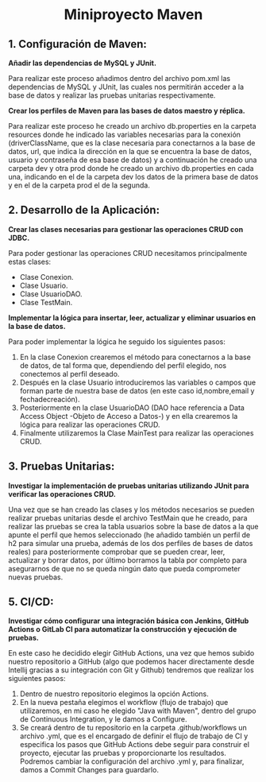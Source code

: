 <h1 align= "center"> Miniproyecto Maven </h1>

<h2> 1. Configuración de Maven:</h2>

 <b> Añadir las dependencias de MySQL y JUnit.</b>

Para realizar este proceso añadimos dentro del archivo pom.xml las dependencias de MySQL y JUnit, las
cuales nos permitirán acceder a la base de datos y realizar las pruebas unitarias respectivamente.

<b> Crear los perfiles de Maven para las bases de datos maestro y réplica.</b>

Para realizar este proceso he creado un archivo db.properties en la carpeta resources donde he 
indicado las variables necesarias para la conexión (driverClassName, que es la clase necesaria
para conectarnos a la base de datos, url, que indica la dirección en la que se encuentra la base de
datos, usuario y contraseña de esa base de datos) y a continuación he creado una carpeta dev y otra prod
donde he creado un archivo db.properties en cada una, indicando en el de la carpeta dev los datos de la
primera base de datos y en el de la carpeta prod el de la segunda.

<h2>2. Desarrollo de la Aplicación:</h2>
<b> Crear las clases necesarias para gestionar las operaciones CRUD con JDBC.</b>

Para poder gestionar las operaciones CRUD necesitamos principalmente estas clases:

<ul>
<li> Clase Conexion.
<li> Clase Usuario. </li>
<li> Clase UsuarioDAO. </li>
<li> Clase TestMain. </li></ul>

<b> Implementar la lógica para insertar, leer, actualizar y eliminar usuarios en la base
de datos.</b>

Para poder implementar la lógica he seguido los siguientes pasos:

<ol>
<li>En la clase Conexion crearemos el método para conectarnos a la base de datos, de tal
forma que, dependiendo del perfil elegido, nos conectemos al perfil deseado.</li>
<li>Después en la clase Usuario introduciremos las variables o campos que forman parte de nuestra
base de datos (en este caso id,nombre,email y fechadecreación).</li>
<li>Posteriormente en la clase UsuarioDAO (DAO hace referencia a Data Access Object -Objeto de Acceso
a Datos-) y en ella crearemos la lógica para realizar las operaciones CRUD. </li>
<li>Finalmente utilizaremos la Clase MainTest para realizar las operaciones CRUD.</li> </ol>

<h2>3. Pruebas Unitarias:</h2>
<b> Investigar la implementación de pruebas unitarias utilizando JUnit para verificar las
operaciones CRUD.</b>

Una vez que se han creado las clases y los métodos necesarios se pueden realizar pruebas
unitarias desde el archivo TestMain que he creado, para realizar las pruebas se crea la tabla
usuarios sobre la base de datos a la que apunte el perfil que hemos seleccionado (he añadido
también un perfil de h2 para simular una prueba, además de los dos perfiles de bases de datos
reales) para posteriormente comprobar que se pueden crear, leer, actualizar y borrar datos,
por último borramos la tabla por completo para asegurarnos de que no se queda ningún dato que
pueda comprometer nuevas pruebas.

<h2>5. CI/CD:</h2>
<b> Investigar cómo configurar una integración básica con Jenkins, GitHub Actions o
GitLab CI para automatizar la construcción y ejecución de pruebas.</b>

En este caso he decidido elegir GitHub Actions, una vez que hemos subido nuestro repositorio a GitHub
(algo que podemos hacer directamente desde Intellij gracias a su integración con Git y Github) tendremos
que realizar los siguientes pasos:
<ol>
<li>Dentro de nuestro repositorio elegimos la opción Actions.</li>
<li>En la nueva pestaña elegimos el workflow (flujo de trabajo) que utilizaremos, en mi caso he elegido
"Java with Maven", dentro del grupo de Continuous Integration, y le damos a Configure.</li>
<li>Se creará dentro de tu repositorio en la carpeta .github/workflows un archivo .yml, que es el
encargado de definir el flujo de trabajo de CI y especifica los pasos que GitHub Actions debe seguir para construir el proyecto, ejecutar las pruebas y proporcionarte los resultados. Podremos cambiar la
configuración del archivo .yml y, para finalizar, damos a Commit Changes para guardarlo. </li></ol>
